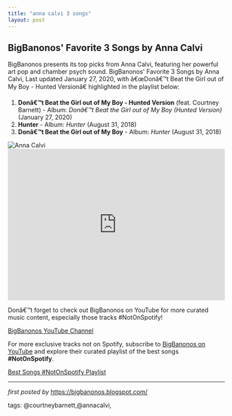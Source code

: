 ```yaml
---
title: "anna calvi 3 songs"
layout: post
---
```

<h2>BigBanonos' Favorite 3 Songs by Anna Calvi</h2>
<p>BigBanonos presents its top picks from Anna Calvi, featuring her powerful art pop and chamber psych sound. BigBanonos' Favorite 3 Songs by Anna Calvi, Last updated January 27, 2020, with â€œDonâ€™t Beat the Girl out of My Boy - Hunted Versionâ€ highlighted in the playlist below:</p> <ol> <li><strong>Donâ€™t Beat the Girl out of My Boy - Hunted Version</strong> (feat. Courtney Barnett) - Album: <em>Donâ€™t Beat the Girl out of My Boy (Hunted Version)</em> (January 27, 2020)</li> <li><strong>Hunter</strong> - Album: <em>Hunter</em> (August 31, 2018)</li> <li><strong>Donâ€™t Beat the Girl out of My Boy</strong> - Album: <em>Hunter</em> (August 31, 2018)</li>
</ol> <img alt="Anna Calvi" src="https://www.nme.com/wp-content/uploads/2019/09/GettyImages-1174935138_ANNA_CALVI_2000.jpg" /> <div> <iframe allow="autoplay; clipboard-write; encrypted-media; fullscreen; picture-in-picture" allowfullscreen="" frameborder="0" height="352" loading="lazy" src="https://open.spotify.com/embed/playlist/523hzPYazyhvSWDxwZZj8h?utm_source=generator" width="100%"></iframe>
</div> <p>Donâ€™t forget to check out BigBanonos on YouTube for more curated music content, especially those tracks #NotOnSpotify!</p>
<p><a href="https://www.youtube.com/@BigBanonos">BigBanonos YouTube Channel</a></p>


<!--Subscribe and Playlist Links-->
<div>
    <p>For more exclusive tracks not on Spotify, subscribe to <a href="https://www.youtube.com/@BigBanonos" target="_blank">BigBanonos on YouTube</a> and explore their curated playlist of the best songs <strong>#NotOnSpotify</strong>.</p>
    <p><a href="https://www.youtube.com/playlist?list=PLtuNtuTatqI0kFahUCbtbfenC_ET5O_tr" target="_blank">Best Songs #NotOnSpotify Playlist<br /></a></p></div>

<hr />

<p><em>first posted by</em> <a href="https://bigbanonos.blogspot.com/" rel="noopener" target="_new">https://bigbanonos.blogspot.com/</a></p>

<p>tags: @courtneybarnett,@annacalvi,</p>
